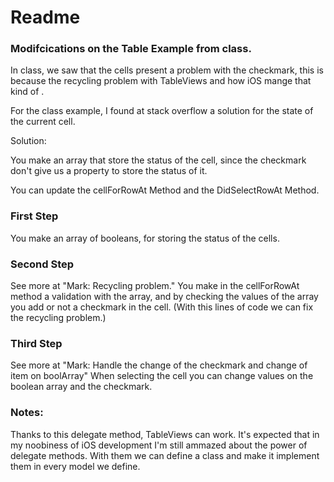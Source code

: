 #  Readme
### Modifcications on the Table Example from class.

In class, we saw that the cells present a problem with the checkmark, this is because the recycling problem with TableViews
and how iOS mange that kind of .

For the class example, I found at stack overflow a solution for the state of the current cell.

Solution:

You make an array that store the status of the cell, since the checkmark don't give us a property to
store the status of it.

You can update the cellForRowAt Method and the DidSelectRowAt Method. 

### First Step

You make an array of booleans, for storing the status of the cells.

### Second Step

See more at "Mark: Recycling problem."
You make in the cellForRowAt method a validation with the array, and by checking the values of the array you add or not a checkmark in the cell. (With this lines of code we can fix the recycling problem.)

### Third Step
See more at "Mark: Handle the change of the checkmark and change of item on boolArray"
When selecting the cell you can change values on the boolean array and the checkmark.


### Notes:
Thanks to this delegate method, TableViews can work.  It's expected that in my noobiness of iOS development I'm still ammazed about the power of delegate methods. With them we can define a class and make it implement them in every model we define. 

